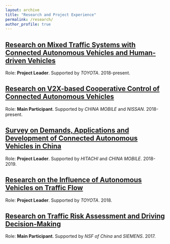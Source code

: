 ```yaml
---
layout: archive
title: "Research and Project Experience"
permalink: /research/
author_profile: true
---
```


## [Research on Mixed Traffic Systems with Connected Autonomous Vehicles and Human-driven Vehicles](https://wangjw18.github.io/research/2019-mixed-traffic)

Role: **Project Leader**. Supported by *TOYOTA*. 2018-present.

## [Research on V2X-based Cooperative Control of Connected Autonomous Vehicles](https://wangjw18.github.io/research/2019-v2x)

Role: **Main Participant**. Supported by *CHINA MOBILE* and *NISSAN*. 2018-present.

## [Survey on Demands, Applications and Development of Connected Autonomous Vehicles in China](https://wangjw18.github.io/research/2018-survey)

Role: **Project Leader**. Supported by *HITACHI* and *CHINA MOBILE*. 2018-2019.

## [Research on the Influence of Autonomous Vehicles on Traffic Flow](https://wangjw18.github.io/research/2018-influence)

Role: **Project Leader**. Supported by *TOYOTA*. 2018.

## [Research on Traffic Risk Assessment and Driving Decision-Making](https://wangjw18.github.io/research/2017-traffic-risk)

Role: **Main Participant**. Supported by *NSF of China* and *SIEMENS*. 2017.

